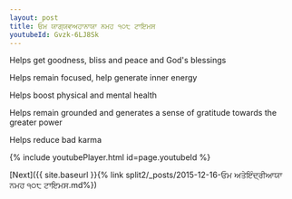 ```yaml
---
layout: post
title: ਓਮ ਯਾਗ੍ਯਵਅਹਾਨਾਯਾ ਨਮਹ ੧੦੮ ਟਾਇਮਸ
youtubeId: Gvzk-6LJ8Sk
---
```

 
 
Helps get goodness, bliss and peace and God's blessings
 
Helps remain focused, help generate inner energy 
 
Helps boost physical and mental health 
 
Helps remain grounded and generates a sense of gratitude towards the greater power 
 
Helps reduce bad karma
 
 
 
 


{% include youtubePlayer.html id=page.youtubeId %}
 
[Next]({{ site.baseurl }}{% link  split2/_posts/2015-12-16-ਓਮ ਅਤੇਇੰਦ੍ਰੀਆਯਾ ਨਮਹ ੧੦੮ ਟਾਇਮਸ.md%})
 
